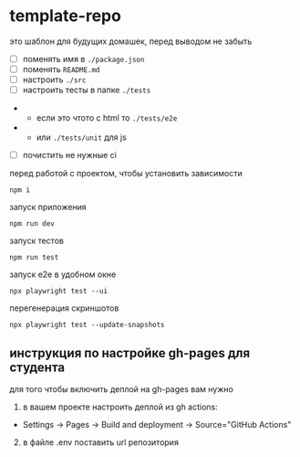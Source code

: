 # template-repo 
это шаблон для будущих домашек, перед выводом не забыть 

- [ ] поменять имя в `./package.json`
- [ ] поменять `README.md`
- [ ] настроить `./src`
- [ ] настроить тесты в папке `./tests` 
- - если это чтото с html то `./tests/e2e`
- - или `./tests/unit` для js
- [ ] почистить не нужные ci

перед работой с проектом, чтобы установить зависимости
```
npm i
```

запуск приложения
```
npm run dev
```

запуск тестов
```
npm run test
```
запуск e2e в удобном окне 
```
npx playwright test --ui
```

перегенерация скриншотов
```
npx playwright test --update-snapshots
```
## инструкция по настройке gh-pages для студента
для того чтобы включить деплой на gh-pages вам нужно
1. в вашем проекте настроить деплой из gh actions:
 - Settings -> Pages -> Build and deployment -> Source="GitHub Actions"
2. в файле .env поставить url репозитория
